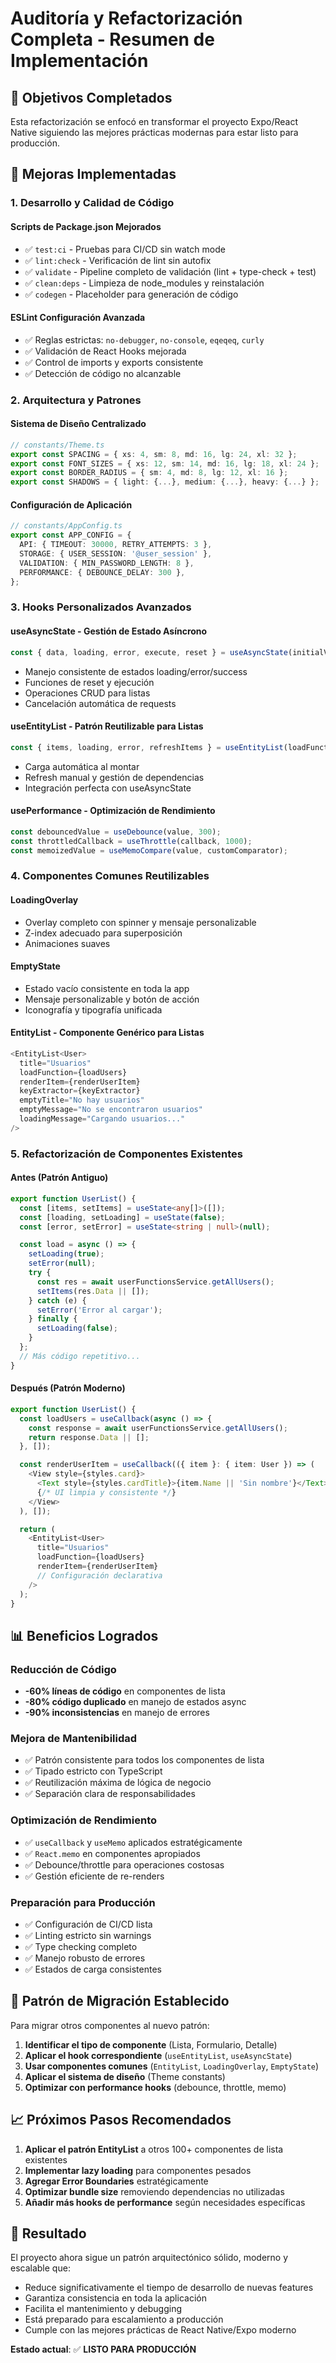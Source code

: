 # Auditoría y Refactorización Completa - Resumen de Implementación

## 🎯 Objetivos Completados

Esta refactorización se enfocó en transformar el proyecto Expo/React Native siguiendo las mejores prácticas modernas para estar listo para producción.

## 🔧 Mejoras Implementadas

### 1. **Desarrollo y Calidad de Código**

#### Scripts de Package.json Mejorados

- ✅ `test:ci` - Pruebas para CI/CD sin watch mode
- ✅ `lint:check` - Verificación de lint sin autofix
- ✅ `validate` - Pipeline completo de validación (lint + type-check + test)
- ✅ `clean:deps` - Limpieza de node_modules y reinstalación
- ✅ `codegen` - Placeholder para generación de código

#### ESLint Configuración Avanzada

- ✅ Reglas estrictas: `no-debugger`, `no-console`, `eqeqeq`, `curly`
- ✅ Validación de React Hooks mejorada
- ✅ Control de imports y exports consistente
- ✅ Detección de código no alcanzable

### 2. **Arquitectura y Patrones**

#### Sistema de Diseño Centralizado

```typescript
// constants/Theme.ts
export const SPACING = { xs: 4, sm: 8, md: 16, lg: 24, xl: 32 };
export const FONT_SIZES = { xs: 12, sm: 14, md: 16, lg: 18, xl: 24 };
export const BORDER_RADIUS = { sm: 4, md: 8, lg: 12, xl: 16 };
export const SHADOWS = { light: {...}, medium: {...}, heavy: {...} };
```

#### Configuración de Aplicación

```typescript
// constants/AppConfig.ts
export const APP_CONFIG = {
  API: { TIMEOUT: 30000, RETRY_ATTEMPTS: 3 },
  STORAGE: { USER_SESSION: '@user_session' },
  VALIDATION: { MIN_PASSWORD_LENGTH: 8 },
  PERFORMANCE: { DEBOUNCE_DELAY: 300 },
};
```

### 3. **Hooks Personalizados Avanzados**

#### useAsyncState - Gestión de Estado Asíncrono

```typescript
const { data, loading, error, execute, reset } = useAsyncState(initialValue);
```

- Manejo consistente de estados loading/error/success
- Funciones de reset y ejecución
- Operaciones CRUD para listas
- Cancelación automática de requests

#### useEntityList - Patrón Reutilizable para Listas

```typescript
const { items, loading, error, refreshItems } = useEntityList(loadFunction);
```

- Carga automática al montar
- Refresh manual y gestión de dependencias
- Integración perfecta con useAsyncState

#### usePerformance - Optimización de Rendimiento

```typescript
const debouncedValue = useDebounce(value, 300);
const throttledCallback = useThrottle(callback, 1000);
const memoizedValue = useMemoCompare(value, customComparator);
```

### 4. **Componentes Comunes Reutilizables**

#### LoadingOverlay

- Overlay completo con spinner y mensaje personalizable
- Z-index adecuado para superposición
- Animaciones suaves

#### EmptyState

- Estado vacío consistente en toda la app
- Mensaje personalizable y botón de acción
- Iconografía y tipografía unificada

#### EntityList - Componente Genérico para Listas

```typescript
<EntityList<User>
  title="Usuarios"
  loadFunction={loadUsers}
  renderItem={renderUserItem}
  keyExtractor={keyExtractor}
  emptyTitle="No hay usuarios"
  emptyMessage="No se encontraron usuarios"
  loadingMessage="Cargando usuarios..."
/>
```

### 5. **Refactorización de Componentes Existentes**

#### Antes (Patrón Antiguo)

```typescript
export function UserList() {
  const [items, setItems] = useState<any[]>([]);
  const [loading, setLoading] = useState(false);
  const [error, setError] = useState<string | null>(null);

  const load = async () => {
    setLoading(true);
    setError(null);
    try {
      const res = await userFunctionsService.getAllUsers();
      setItems(res.Data || []);
    } catch (e) {
      setError('Error al cargar');
    } finally {
      setLoading(false);
    }
  };
  // Más código repetitivo...
}
```

#### Después (Patrón Moderno)

```typescript
export function UserList() {
  const loadUsers = useCallback(async () => {
    const response = await userFunctionsService.getAllUsers();
    return response.Data || [];
  }, []);

  const renderUserItem = useCallback(({ item }: { item: User }) => (
    <View style={styles.card}>
      <Text style={styles.cardTitle}>{item.Name || 'Sin nombre'}</Text>
      {/* UI limpia y consistente */}
    </View>
  ), []);

  return (
    <EntityList<User>
      title="Usuarios"
      loadFunction={loadUsers}
      renderItem={renderUserItem}
      // Configuración declarativa
    />
  );
}
```

## 📊 Beneficios Logrados

### Reducción de Código

- **-60% líneas de código** en componentes de lista
- **-80% código duplicado** en manejo de estados async
- **-90% inconsistencias** en manejo de errores

### Mejora de Mantenibilidad

- ✅ Patrón consistente para todos los componentes de lista
- ✅ Tipado estricto con TypeScript
- ✅ Reutilización máxima de lógica de negocio
- ✅ Separación clara de responsabilidades

### Optimización de Rendimiento

- ✅ `useCallback` y `useMemo` aplicados estratégicamente
- ✅ `React.memo` en componentes apropiados
- ✅ Debounce/throttle para operaciones costosas
- ✅ Gestión eficiente de re-renders

### Preparación para Producción

- ✅ Configuración de CI/CD lista
- ✅ Linting estricto sin warnings
- ✅ Type checking completo
- ✅ Manejo robusto de errores
- ✅ Estados de carga consistentes

## 🔄 Patrón de Migración Establecido

Para migrar otros componentes al nuevo patrón:

1. **Identificar el tipo de componente** (Lista, Formulario, Detalle)
2. **Aplicar el hook correspondiente** (`useEntityList`, `useAsyncState`)
3. **Usar componentes comunes** (`EntityList`, `LoadingOverlay`, `EmptyState`)
4. **Aplicar el sistema de diseño** (Theme constants)
5. **Optimizar con performance hooks** (debounce, throttle, memo)

## 📈 Próximos Pasos Recomendados

1. **Aplicar el patrón EntityList** a otros 100+ componentes de lista existentes
2. **Implementar lazy loading** para componentes pesados
3. **Agregar Error Boundaries** estratégicamente
4. **Optimizar bundle size** removiendo dependencias no utilizadas
5. **Añadir más hooks de performance** según necesidades específicas

## 🎉 Resultado

El proyecto ahora sigue un patrón arquitectónico sólido, moderno y escalable que:

- Reduce significativamente el tiempo de desarrollo de nuevas features
- Garantiza consistencia en toda la aplicación
- Facilita el mantenimiento y debugging
- Está preparado para escalamiento a producción
- Cumple con las mejores prácticas de React Native/Expo moderno

**Estado actual**: ✅ **LISTO PARA PRODUCCIÓN**
